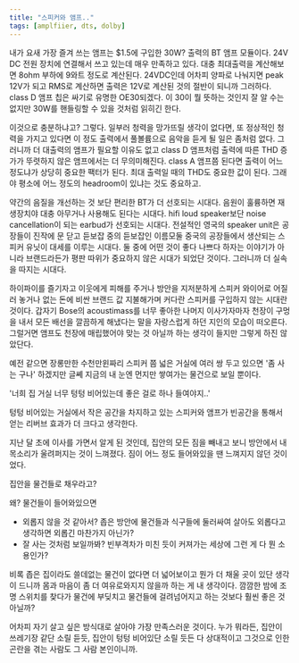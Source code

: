 ```yaml
---
title: "스피커와 앰프.."
tags: [amplfiier, dts, dolby]
---
```


내가 요새 가장 즐겨 쓰는 앰프는 $1.5에 구입한 30W? 출력의 BT 앰프 모듈이다. 24V DC 전원 장치에 연결해서 쓰고 있는데 매우 만족하고 있다. 대충 최대출력을 계산해보면 8ohm 부하에 9와트 정도로 계산된다. 24VDC인데 어차피 양파로 나눠지면 peak 12V가 되고 RMS로 계산하면 출력은 12V로 계산된 것의 절반이 되니까 그러하다. class D 앰프 칩은 싸기로 유명한 OE30되겠다. 이 30이 뭘 뜻하는 것인지 잘 알 수는 없지만 30W를 핸들링할 수 있을 것처럼 읽히긴 한다.

이것으로 충분하냐고? 그렇다. 일부러 청력을 망가뜨릴 생각이 없다면, 또 정상적인 청력을 가지고 있다면 이 정도 출력에서 풀볼륨으로 음악을 듣게 될 일은 좀처럼 없다. 그러니까 더 대출력의 앰프가 필요할 이유도 없고 class D 앰프처럼 출력에 따른 THD 증가가 뚜렷하지 않은 앰프에서는 더 무의미해진다. class A 앰프쯤 된다면 출력이 어느 정도냐가 상당히 중요한 팩터가 된다. 최대 출력일 때의 THD도 중요한 값이 된다. 그래야 평소에 어느 정도의 headroom이 있냐는 것도 중요하고.

약간의 음질을 개선하는 것 보단 편리한 BT가 더 선호되는 시대다. 음원이 훌륭하면 재생장치야 대충 아무거나 사용해도 된다는 시대다. hifi loud speaker보단 noise cancellation이 되는 earbud가 선호되는 시대다. 전설적인 영국의 speaker unit은 공장들이 진작에 문 닫고 듣보잡 중의 듣보잡인 이름모둘 중국의 공장들에서 생산되는 스피커 유닛이 대세를 이루는 시대다. 둘 중에 어떤 것이 좋다 나쁘다 하자는 이야기가 아니라 브랜드라든가 평판 따위가 중요하지 않은 시대가 되었단 것이다. 그러니까 더 실속을 따지는 시대다.

하이파이를 즐기자고 이웃에게 피해를 주거나 방안을 지저분하게 스피커 와이어로 어질러 놓거나 없는 돈에 비싼 브랜드 값 지불해가며 커다란 스피커를 구입하지 않는 시대란 것이다. 갑자기 Bose의 acoustimass를 너무 좋아한 나머지 이사가자마자 천장이 구멍을 내서 모든 배선을 깔끔하게 해냈다는 말을 자랑스럽게 하던 지인의 모습이 떠오른다. 그럴거면 앰프도 천장에 매립했어야 맞는 것 아닐까 하는 생각이 들지만 그렇게 하진 않았단다.

예전 같으면 장롱만한 수천만윈짜리 스피커 쯤 넓은 거실에 여러 쌍 두고 있으면 '좀 사는 구나' 하겠지만 글쎼 지금의 내 눈엔 먼지만 쌓여가는 물건으로 보일 뿐이다. 

'너희 집 거실 너무 텅텅 비어있는데 좋은 걸로 하나 들여야지..'

텅텅 비어있는 거실에서 작은 공간을 차지하고 있는 스피커와 앰프가 빈공간을 통해서 얻는 리버브 효과가 더 크다고 생각한다. 

지난 달 초에 이사를 가면서 알게 된 것인데, 집안의 모든 짐을 빼내고 보니 방안에서 내 목소리가 울려퍼지는 것이 느껴졌다. 짐이 어느 정도 들어와있을 땐 느껴지지 않던 것이었다. 

집안을 물건들로 채우라고?

왜? 물건들이 들어와있으면 

- 외롭지 않을 것 같아서? 좁은 방안에 물건들과 식구들에 둘러싸여 살아도 외롭다고 생각하면 외롭긴 마찬가지 아닌가?
- 잘 사는 것처럼 보일까봐? 빈부격차가 미친 듯이 커져가는 세상에 그런 게 다 뭔 소용인가?

비록 좁은 집이라도 쓸데없는 물건이 없다면 더 넓어보이고 뭔가 더 채울 곳이 있단 생각이 드니까 몸과 마음이 좀 더 여유로와지지 않을까 하는 게 내 생각이다. 깜깜한 밤에 조명 스위치를 찾다가 물건에 부딪치고 물건들에 걸려넘어지고 하는 것보다 훨씬 좋은 것 아닐까?

어차피 자기 살고 싶은 방식대로 살아야 가장 만족스러운 것이다. 누가 뭐라든, 집안이 쓰레기장 같단 소릴 듣듯, 집안이 텅텅 비어있단 소릴 듯든 다 상대적이고 그것으로 인한 곤란을 겪는 사람도 그 사람 본인이니까. 

